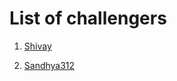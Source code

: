 # List of challengers
1. [Shivay](https://github.com/shivaylamba)

2. [Sandhya312](https://github.com/Sandhya312)
